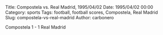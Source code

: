 Title: Compostela vs. Real Madrid, 1995/04/02
Date: 1995/04/02 00:00
Category: sports
Tags: football, football scores, Compostela, Real Madrid
Slug: compostela-vs-real-madrid
Author: carbonero


Compostela 1 - 1 Real Madrid
